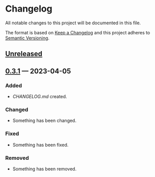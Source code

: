 # Changelog

All notable changes to this project will be documented in this file.

The format is based on [Keep a Changelog](http://keepachangelog.com)
and this project adheres to [Semantic Versioning](http://semver.org/spec/v2.0.0.html).


## [Unreleased]

## [0.3.1] — 2023-04-05
### Added
- _CHANGELOG.md_ created.
### Changed
- Something has been changed.
### Fixed
- Something has been fixed.
### Removed
- Something has been removed.


[0.3.1]: https://github.com/tanelso2/clj-toolbox/compare/0.0.0...0.3.1
[Unreleased]: https://github.com/tanelso2/clj-toolbox/compare/0.3.1...HEAD
